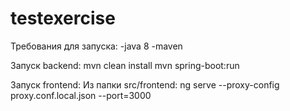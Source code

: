# testexercise
Требования для запуска:
-java 8
-maven

Запуск backend:
mvn clean install
mvn spring-boot:run



Запуск frontend:
Из папки src/frontend:
ng serve --proxy-config proxy.conf.local.json --port=3000
